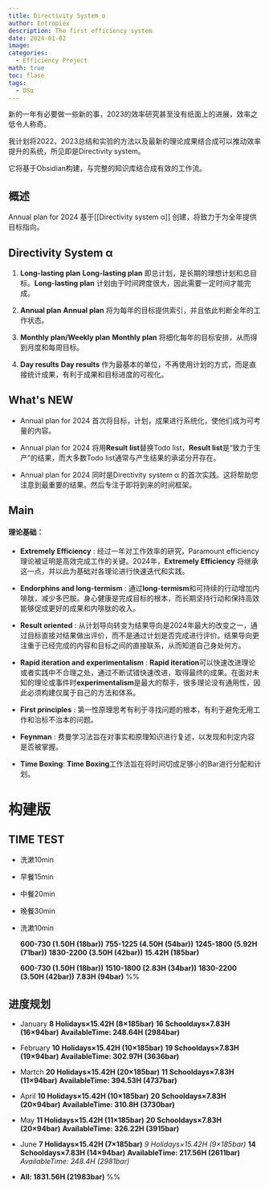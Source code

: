 ```yaml
---
title: Directivity System α
author: Entropiex
description: The first efficiency system
date: 2024-01-02
image: 
categories:
  - Efficiency Project
math: true
toc: flase
tags:
  - DSα
---
```

新的一年有必要做一些新的事，2023的效率研究甚至没有纸面上的进展，效率之低令人称奇。

我计划将2022，2023总结和实验的方法以及最新的理论成果结合成可以推动效率提升的系统，所见即是Directivity system。

它将基于Obsidian构建，与完整的知识库结合成有效的工作流。

## 概述

Annual plan for 2024 基于[[Directivity system α]] 创建，将致力于为全年提供目标指向。

## Directivity System α

1. **Long-lasting plan**
**Long-lasting plan** 即总计划，是长期的理想计划和总目标。**Long-lasting plan** 计划由于时间跨度很大，因此需要一定时间才能完成。

2. **Annual plan**
**Annual plan** 将为每年的目标提供索引，并且依此判断全年的工作状态。

3. **Monthly plan/Weekly plan**
**Monthly plan** 将细化每年的目标安排，从而得到月度和每周目标。

4. **Day results**
**Day results** 作为最基本的单位，不再使用计划的方式，而是直接统计成果，有利于成果和目标进度的可视化。
## What's NEW

- Annual plan for 2024 首次将目标，计划，成果进行系统化，使他们成为可考量的内容。

- Annual plan for 2024 将用**Result list**替换Todo list，**Result list**是“致力于生产”的结果，而大多数Todo list通常与产生结果的承诺分开存在。

- Annual plan for 2024 同时是Directivity system α 的首次实践。这将帮助您注意到最重要的结果。然后专注于即将到来的时间框架。
## Main
#### 理论基础：

- **Extremely Efficiency** :  经过一年对工作效率的研究，Paramount efficiency 理论被证明是高效完成工作的关键。2024年，**Extremely Efficiency** 将继承这一点，并以此为基础对各理论进行快速迭代和实践。

- **Endorphins and long-termism** : 通过**long-termism**和可持续的行动增加内啡肽，减少多巴胺。身心健康是完成目标的根本，而长期坚持行动和保持高效能够促成更好的成果和内啡肽的收入。

- **Result oriented** : 从计划导向转变为结果导向是2024年最大的改变之一，通过目标直接对结果做出评价，而不是通过计划是否完成进行评价。结果导向更注重于已经完成的内容和目标之间的直接联系，从而知道自己身处何方。

- **Rapid iteration and experimentalism** : **Rapid iteration**可以快速改进理论或者实践中不合理之处，通过不断试错快速改进，取得最终的成果。在面对未知的理论或事件时**experimentalism**是最大的帮手，很多理论没有通用性，因此必须构建仅属于自己的方法和体系。

- **First principles** : 第一性原理思考有利于寻找问题的根本，有利于避免无用工作和治标不治本的问题。

- **Feynman** : 费曼学习法旨在对事实和原理知识进行复述，以发现和判定内容是否被掌握。

- **Time Boxing**: **Time Boxing**工作法旨在将时间切成足够小的Bar进行分配和计划。

# 构建版

## TIME TEST

- 洗漱10min
- 早餐15min
- 中餐20min
- 晚餐30min
- 洗漱10min

	**600-730 (1.50H (18bar))**
	**755-1225 (4.50H (54bar))**
	**1245-1800 (5.92H (71bar))**
	**1830-2200 (3.50H (42bar))**
	**15.42H (185bar)**

	**600-730 (1.50H (18bar))**
	**1510-1800 (2.83H (34bar))**
	**1830-2200 (3.50H (42bar))**
	**7.83H (94bar)**
%%
## 进度规划

- January 
	**8 Holidays×15.42H (8×185bar)**
	**16 Schooldays×7.83H (16×94bar)**
	 **AvailableTime: 248.64H (2984bar)** 
- February
	**10 Holidays×15.42H (10×185bar)**
	**19 Schooldays×7.83H (19×94bar)**
	**AvailableTime: 302.97H (3636bar)** 
- Martch
	**20 Holidays×15.42H (20×185bar)**
	**11 Schooldays×7.83H (11×94bar)**
	**AvailableTime: 394.53H (4737bar)** 
- April
	**10 Holidays×15.42H (10×185bar)**
	**20 Schooldays×7.83H (20×94bar)**
	**AvailableTime: 310.8H (3730bar)** 
- May
	**11 Holidays×15.42H (11×185bar)**
	**20 Schooldays×7.83H (20×94bar)**
	**AvailableTime: 326.22H (3915bar)** 
- June
	**7 Holidays×15.42H (7×185bar)**
	*9 Holidays×15.42H (9×185bar)*
	**14 Schooldays×7.83H (14×94bar)**
	**AvailableTime: 217.56H (2611bar)** 
	*AvailableTime: 248.4H (2981bar)*

- **All: 1831.56H (21983bar)**
%%